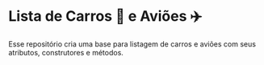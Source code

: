 # Lista de Carros :car: e Aviões :airplane: ​



Esse repositório cria uma base para listagem de carros e aviões com seus atributos, construtores e métodos.